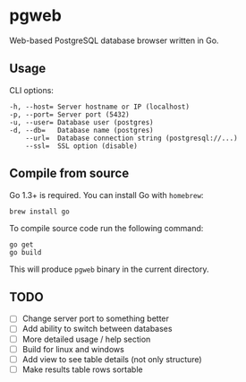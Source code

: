 # pgweb

Web-based PostgreSQL database browser written in Go.

## Usage

CLI options:

```
-h, --host= Server hostname or IP (localhost)
-p, --port= Server port (5432)
-u, --user= Database user (postgres)
-d, --db=   Database name (postgres)
    --url=  Database connection string (postgresql://...)
    --ssl=  SSL option (disable)
```

## Compile from source

Go 1.3+ is required. You can install Go with `homebrew`:

```
brew install go
```

To compile source code run the following command:

```
go get
go build
```

This will produce `pgweb` binary in the current directory.

## TODO

- [ ] Change server port to something better
- [ ] Add ability to switch between databases
- [ ] More detailed usage / help section
- [ ] Build for linux and windows
- [ ] Add view to see table details (not only structure)
- [ ] Make results table rows sortable